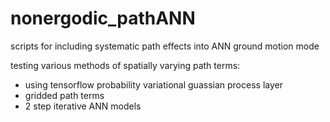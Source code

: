# nonergodic_pathANN

scripts for including systematic path effects into ANN ground motion mode

testing various methods of spatially varying path terms:
  - using tensorflow probability variational guassian process layer
  - gridded path terms
  - 2 step iterative ANN models
